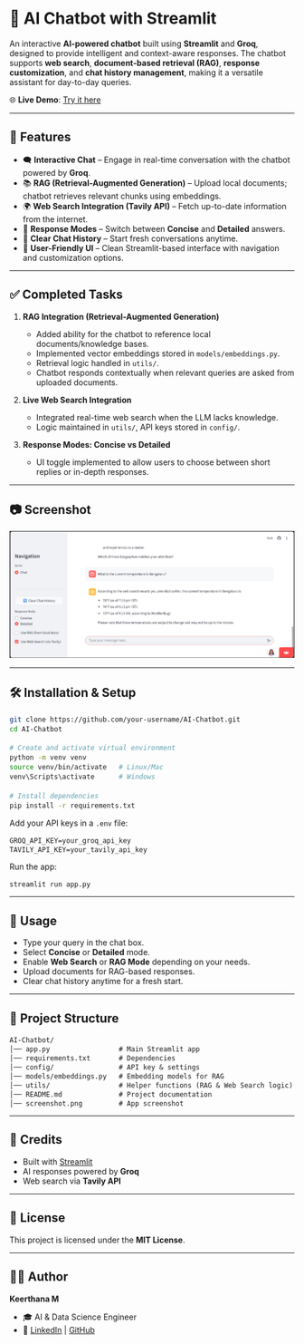 # 🤖 AI Chatbot with Streamlit

An interactive **AI-powered chatbot** built using **Streamlit** and **Groq**, designed to provide intelligent and context-aware responses. The chatbot supports **web search**, **document-based retrieval (RAG)**, **response customization**, and **chat history management**, making it a versatile assistant for day-to-day queries.

🌐 **Live Demo**: [Try it here](https://ai-chatbotgit-dnsemdrkcguxy6rpsfrhkf.streamlit.app/)

---

## 🚀 Features

* 🗨️ **Interactive Chat** – Engage in real-time conversation with the chatbot powered by **Groq**.
* 📚 **RAG (Retrieval-Augmented Generation)** – Upload local documents; chatbot retrieves relevant chunks using embeddings.
* 🌍 **Web Search Integration (Tavily API)** – Fetch up-to-date information from the internet.
* 📝 **Response Modes** – Switch between **Concise** and **Detailed** answers.
* 🔄 **Clear Chat History** – Start fresh conversations anytime.
* 🎨 **User-Friendly UI** – Clean Streamlit-based interface with navigation and customization options.

---

## ✅ Completed Tasks

1. **RAG Integration (Retrieval-Augmented Generation)**

   * Added ability for the chatbot to reference local documents/knowledge bases.
   * Implemented vector embeddings stored in `models/embeddings.py`.
   * Retrieval logic handled in `utils/`.
   * Chatbot responds contextually when relevant queries are asked from uploaded documents.

2. **Live Web Search Integration**

   * Integrated real-time web search when the LLM lacks knowledge.
   * Logic maintained in `utils/`, API keys stored in `config/`.

3. **Response Modes: Concise vs Detailed**

   * UI toggle implemented to allow users to choose between short replies or in-depth responses.

---

## 📷 Screenshot

![Page Overview](./Page%20overview.png)


---

## 🛠️ Installation & Setup

```bash
git clone https://github.com/your-username/AI-Chatbot.git
cd AI-Chatbot

# Create and activate virtual environment
python -m venv venv
source venv/bin/activate   # Linux/Mac
venv\Scripts\activate      # Windows

# Install dependencies
pip install -r requirements.txt
```

Add your API keys in a `.env` file:

```env
GROQ_API_KEY=your_groq_api_key
TAVILY_API_KEY=your_tavily_api_key
```

Run the app:

```bash
streamlit run app.py
```

---

## 📖 Usage

* Type your query in the chat box.
* Select **Concise** or **Detailed** mode.
* Enable **Web Search** or **RAG Mode** depending on your needs.
* Upload documents for RAG-based responses.
* Clear chat history anytime for a fresh start.

---

## 📂 Project Structure

```
AI-Chatbot/
│── app.py                 # Main Streamlit app
│── requirements.txt       # Dependencies
│── config/                # API key & settings
│── models/embeddings.py   # Embedding models for RAG
│── utils/                 # Helper functions (RAG & Web Search logic)
│── README.md              # Project documentation
│── screenshot.png         # App screenshot
```

---

## 🙌 Credits

* Built with [Streamlit](https://streamlit.io/)
* AI responses powered by **Groq**
* Web search via **Tavily API**

---

## 📜 License

This project is licensed under the **MIT License**.

---

## 👩‍💻 Author

**Keerthana M**
* 🎓 AI & Data Science Engineer
* 📄 [LinkedIn](https://www.linkedin.com/in/keerthana-manamohana-a8038325a/) | [GitHub](https://github.com/keerth12)





